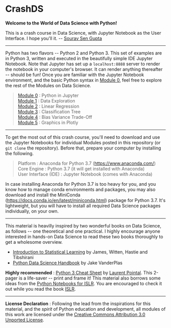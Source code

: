 # CrashDS

**Welcome to the World of Data Science with Python!**

This is a crash course in Data Science, with Jupyter Notebook as the User Interface. I hope you'll it. -- [Sourav Sen Gupta](http://souravsengupta.com/)

---

Python has two flavors -- Python 2 and Python 3. This set of examples are in Python 3, written and executed in the beautifully simple IDE Jupyter Notebook. Note that Jupyter has set up a `localhost:8888` server to render the notebook in your computer's browser. It can render anything thereafter -- should be fun! Once you are familiar with the Jupyter Notebook environment, and the basic Python syntax in [Module 0](Module0_TheNotebook.ipynb), feel free to explore the rest of the Modules on Data Science.

> [Module 0](Module0_TheNotebook.ipynb) : Python in Jupyter   
> [Module 1](Module1_DataExploration.ipynb) : Data Exploration  
> [Module 2](Module2_LinearRegression.ipynb) : Linear Regression   
> [Module 3](Module3_ClassificationTree.ipynb) : Classification Tree   
> [Module 4](Module4_BiasVariance.ipynb) : Bias Variance Trade-Off   
> [Module 5](Module5_PlotlyGraphics.ipynb) : Graphics in Plotly

---

To get the most out of this crash course, you'll need to download and use the Jupyter Notebooks for individual Modules posted in this repository (or `git clone` the repository). Before that, prepare your computer by installing the following.

> Platform : Anaconda for Python 3.7 (https://www.anaconda.com/)     
> Core Engine : Python 3.7 (it will get installed with Anaconda)    
> User Interface (IDE) : Jupyter Notebook (comes with Anaconda)     

In case installing Anaconda for Python 3.7 is too heavy for you, and you know how to manage conda environments and packages, you may also download and install the MiniConda (https://docs.conda.io/en/latest/miniconda.html) package for Python 3.7. It's lightweight, but you will have to install all required Data Science packages individually, on your own.

---

This material is heavilly inspired by two wonderful books on Data Science, as follows -- one theoretical and one practical. I highly encourage anyone interested in hands-on Data Science to read these two books thoroughly to get a wholesome overview.

- [Introduction to Statistical Learning](http://faculty.marshall.usc.edu/gareth-james/ISL/) by James, Witten, Hastie and Tibshirani
- [Python Data Science Handbook](https://jakevdp.github.io/PythonDataScienceHandbook/) by Jake VanderPlas


**Highly recommended** : [Python 3 Cheat Sheet](pythonCheatSheet.pdf) by [Laurent Pointal](https://perso.limsi.fr/pointal/python:memento). This 2-pager is a life-saver -- print and frame it! This material also borrows some ideas from the [Python Notebooks for ISLR](https://github.com/JWarmenhoven/ISLR-python). You are encouraged to check it out while you read the book [ISLR](http://faculty.marshall.usc.edu/gareth-james/ISL/).

---

**License Declaration** : Following the lead from the inspirations for this material, and the *spirit* of Python education and development, all modules of this work are licensed under the [Creative Commons Attribution 3.0 Unported License](http://creativecommons.org/licenses/by/3.0/).
